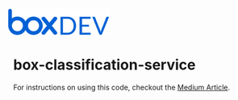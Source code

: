 <img src="images/box-dev-logo-clip.png" 
alt= “box-dev-logo” 
style="margin-left:-10px;"
width=40%;>

# box-classification-service
For instructions on using this code, checkout the [Medium Article](https://medium.com/box-developer-blog/build-a-box-classification-service-using-fastapi-5e606941566e).
